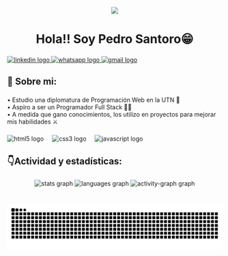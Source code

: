 <div align="center">
  <img height="200" src="https://media1.tenor.com/m/YUzRkMOL-3EAAAAd/programming-computer-frog.gif"  />
</div>

###

<h1 align="center">Hola!! Soy Pedro Santoro😁​</h1>

###

<div align="left">
  <a href="https://www.linkedin.com/in/pedro-santoro-b35b03339?utm_source=share&utm_campaign=share_via&utm_content=profile&utm_medium=android_app" target="_blank">
    <img src="https://raw.githubusercontent.com/maurodesouza/profile-readme-generator/master/src/assets/icons/social/linkedin/default.svg" width="52" height="40" alt="linkedin logo"  />
  </a>
  <a href="https://wa.me/5491122363578 " target="_blank">
    <img src="https://raw.githubusercontent.com/maurodesouza/profile-readme-generator/master/src/assets/icons/social/whatsapp/default.svg" width="52" height="40" alt="whatsapp logo"  />
  </a>
  <a href="mailto:plsantoro18@gmail.com?subject=Consulta&body=Hola%2C%20vi%20tu%20perfil%20de%20GitHub... " target="_blank">
    <img src="https://raw.githubusercontent.com/maurodesouza/profile-readme-generator/master/src/assets/icons/social/gmail/default.svg" width="52" height="40" alt="gmail logo"  />
  </a>
</div>

###

<h2 align="left">👀​ Sobre mi:</h2>

###

<p align="left">• Estudio una diplomatura de Programación Web en la UTN 📖​<br>• Aspiro a ser un Programador Full Stack ​👨‍💻​<br>•  A medida que gano conocimientos, los utilizo en proyectos para mejorar mis habilidades ⚔️​</p>

###

<div align="left">
  <img src="https://cdn.jsdelivr.net/gh/devicons/devicon/icons/html5/html5-original.svg" height="40" alt="html5 logo"  />
  <img width="12" />
  <img src="https://cdn.jsdelivr.net/gh/devicons/devicon/icons/css3/css3-original.svg" height="40" alt="css3 logo"  />
  <img width="12" />
  <img src="https://cdn.jsdelivr.net/gh/devicons/devicon/icons/javascript/javascript-original.svg" height="40" alt="javascript logo"  />
</div>

###

<h2 align="left">👇​Actividad y estadísticas:</h2>

###

<div align="center">
  <img src="https://github-readme-stats.vercel.app/api?username=psanto-sas&hide_title=false&hide_rank=false&show_icons=true&include_all_commits=true&count_private=true&disable_animations=false&theme=tokyonight&locale=en&hide_border=false&order=1" height="150" alt="stats graph"  />
  <img src="https://github-readme-stats.vercel.app/api/top-langs?username=psanto-sas&locale=en&hide_title=false&layout=compact&card_width=320&langs_count=5&theme=tokyonight&hide_border=false&order=2" height="150" alt="languages graph"  />
  <img src="https://github-readme-activity-graph.vercel.app/graph?username=psanto-sas&radius=16&theme=react&area=true&order=5" height="275" alt="activity-graph graph"  />
</div>

###

<br clear="both">

<img src="https://raw.githubusercontent.com/Santy21g/Santy21g/output/snake.svg" alt="Snake animation" />

###

